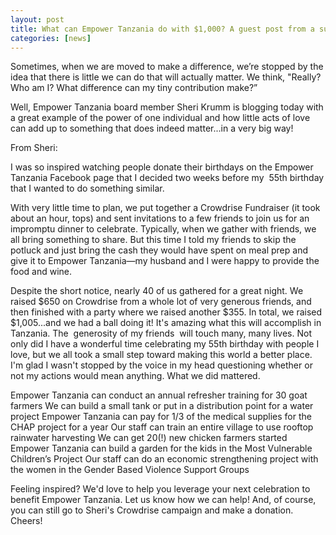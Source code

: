 ```yaml
---
layout: post
title: What can Empower Tanzania do with $1,000? A guest post from a supporter who believes in the power of one...
categories: [news]
---
```

Sometimes, when we are moved to make a difference, we’re stopped by the idea that there is little we can do that will actually matter. We think, "Really? Who am I? What difference can my tiny contribution make?”

Well, Empower Tanzania board member Sheri Krumm is blogging today with a great example of the power of one individual and how little acts of love can add up to something that does indeed matter...in a very big way!

From Sheri:

I was so inspired watching people donate their birthdays on the Empower Tanzania Facebook page that I decided two weeks before my  55th birthday that I wanted to do something similar.

With very little time to plan, we put together a Crowdrise Fundraiser (it took about an hour, tops) and sent invitations to a few friends to join us for an impromptu dinner to celebrate. Typically, when we gather with friends, we all bring something to share. But this time I told my friends to skip the potluck and just bring the cash they would have spent on meal prep and give it to Empower Tanzania—my husband and I were happy to provide the food and wine.

Despite the short notice, nearly 40 of us gathered for a great night. We raised $650 on Crowdrise from a whole lot of very generous friends, and then finished with a party where we raised another $355.
In total, we raised $1,005...and we had a ball doing it!
It's amazing what this will accomplish in Tanzania. The  generosity of my friends  will touch many, many lives. Not only did I have a wonderful time celebrating my 55th birthday with people I love, but we all took a small step toward making this world a better place. I'm glad I wasn't stopped by the voice in my head questioning whether or not my actions would mean anything.
What we did mattered.

Empower Tanzania can conduct an annual refresher training for 30 goat farmers
We can build a small tank or put in a distribution point for a water project
Empower Tanzania can pay for 1/3 of the medical supplies for the CHAP project for a year
Our staff can train an entire village to use rooftop rainwater harvesting
We can get 20(!) new chicken farmers started
Empower Tanzania can build a garden for the kids in the Most Vulnerable Children’s Project
Our staff can do an economic strengthening project with the women in the Gender Based Violence Support Groups

Feeling inspired? We'd love to help you leverage your next celebration to benefit Empower Tanzania. Let us know how we can help! And, of course, you can still go to Sheri's Crowdrise campaign and make a donation. Cheers!
